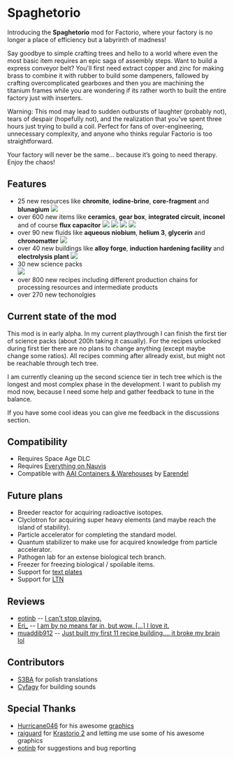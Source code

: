 # Spaghetorio

Introducing the **Spaghetorio** mod for Factorio, where your factory is no longer a place of efficiency but a labyrinth of madness!

Say goodbye to simple crafting trees and hello to a world where even the most basic item requires an epic saga of assembly steps. Want to build a express conveyor belt? You'll first need extract copper and zinc for making brass to combine it with rubber to build some dampeners, fallowed by crafting overcomplicated gearboxes and then you are machining the titanium frames while you are wondering if its rather worth to built the entire factory just with inserters. 

Warning: This mod may lead to sudden outbursts of laughter (probably not), tears of despair (hopefully not), and the realization that you’ve spent three hours just trying to build a coil. Perfect for fans of over-engineering, unnecessary complexity, and anyone who thinks regular Factorio is too straightforward.

Your factory will never be the same... because it’s going to need therapy. Enjoy the chaos!

## Features

- 25 new resources like **chromite**, **iodine-brine**, **core-fragment** and **blunagium**
![](https://raw.githubusercontent.com/Spaghenutti/Spaghetorio/refs/heads/main/images/resource.png)
- over 600 new items like **ceramics**, **gear box**, **integrated circuit**, **inconel** and of course **flux capacitor**
![](https://raw.githubusercontent.com/Spaghenutti/Spaghetorio/refs/heads/main/images/metals.png)
![](https://raw.githubusercontent.com/Spaghenutti/Spaghetorio/refs/heads/main/images/alloys.png)
![](https://raw.githubusercontent.com/Spaghenutti/Spaghetorio/refs/heads/main/images/intermediates.png)
![](https://raw.githubusercontent.com/Spaghenutti/Spaghetorio/refs/heads/main/images/alien.png)
- over 90 new fluids like **aqueous niobium**, **helium 3**, **glycerin** and **chronomatter**
![](https://raw.githubusercontent.com/Spaghenutti/Spaghetorio/refs/heads/main/images/fluids.png)
- over 40 new buildings like **alloy forge**, **induction hardening facility** and **electrolysis plant**
![](https://raw.githubusercontent.com/Spaghenutti/Spaghetorio/refs/heads/main/images/buildings.png)
- 30 new science packs                                    
![](https://raw.githubusercontent.com/Spaghenutti/Spaghetorio/refs/heads/main/images/science-packs-tier-3.png)
- over 800 new recipes including different production chains for processing resources and intermediate products
- over 270 new techonolgies

## Current state of the mod

This mod is in early alpha. In my current playthrough I can finish the first tier of science packs (about 200h taking it casually). For the recipes unlocked during first tier there are no plans to change anything (except maybe change some ratios). All recipes comming after allready exist, but might not be reachable through tech tree.

I am currently cleaning up the second science tier in tech tree which is the longest and most complex phase in the development. I want to publish my mod now, because I need some help and gather feedback to tune in the balance.

If you have some cool ideas you can give me feedback in the discussions section.

## Compatibility

- Requires Space Age DLC
- Requires [Everything on Nauvis](https://mods.factorio.com/mod/EverythingOnNauvis)
- Compatible with [AAI Containers & Warehouses](https://mods.factorio.com/mod/aai-containers) by [Earendel](https://mods.factorio.com/user/Earendel)

## Future plans

- Breeder reactor for acquiring radioactive isotopes.
- Clyclotron for acquiring super heavy elements (and maybe reach the island of stability).
- Particle accelerator for completing the standard model.
- Quantum stabilizer to make use for acquired knowledge from particle accelerator.
- Pathogen lab for an extense biological tech branch.
- Freezer for freezing biological / spoilable items.
- Support for [text plates](https://mods.factorio.com/mod/textplates?from=search)
- Support for [LTN](https://mods.factorio.com/mod/LogisticTrainNetwork?from=search)

## Reviews

- [eotinb](https://mods.factorio.com/user/eotinb) -- [I can't stop playing.](https://mods.factorio.com/mod/Spaghetorio/discussion/67c88c6555a86e9a3e4572d1)
- [Eri_](https://mods.factorio.com/user/Eri_) -- [I am by no means far in, but wow. [...] I love it.](https://mods.factorio.com/mod/Spaghetorio/discussion/67ce63d441f6766d0347c63e)
- [muaddib912](https://mods.factorio.com/user/muaddib912) -- [Just built my first 11 recipe building.... it broke my brain lol](https://mods.factorio.com/mod/Spaghetorio/discussion/67ce28697871a8f5b9286370)

## Contributors

- [S3BA](https://mods.factorio.com/user/S3BA) for polish translations
- [Cyfagy](https://mods.factorio.com/user/Cyfagy) for building sounds

## Special Thanks

- [Hurricane046](https://mods.factorio.com/user/Hurricane046) for his awesome [graphics](https://www.figma.com/proto/y1IQG08ZG2jIeJ5sTyF4MP/Factorio-Buildings?node-id=14934-304&node-type=frame&t=tk88gXWNIga60zMr-0&scaling=scale-down-width&content-scaling=fixed&page-id=0%3A1&starting-point-node-id=2585%3A1158&hotspot-hints=0&hide-ui=1)
- [raiguard](https://mods.factorio.com/user/raiguard) for [Krastorio 2](https://mods.factorio.com/mod/Krastorio2) and letting me use some of his awesome graphics
- [eotinb](https://mods.factorio.com/user/eotinb) for suggestions and bug reporting
